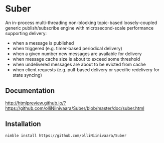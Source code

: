 # Suber

An in-process multi-threading non-blocking topic-based loosely-coupled generic publish/subscribe engine with microsecond-scale performance supporting delivery:
- when a message is published
- when triggered (e.g. timer-based periodical delivery)
- when a given number new messages are available for delivery
- when message cache size is about to exceed some threshold
- when undelivered messages are about to be evicted from cache
- when client requests (e.g. pull-based delivery or specific redelivery for state syncing)

## Documentation

http://htmlpreview.github.io/?https://github.com/olliNiinivaara/Suber/blob/master/doc/suber.html

## Installation

`nimble install https://github.com/olliNiinivaara/Suber`